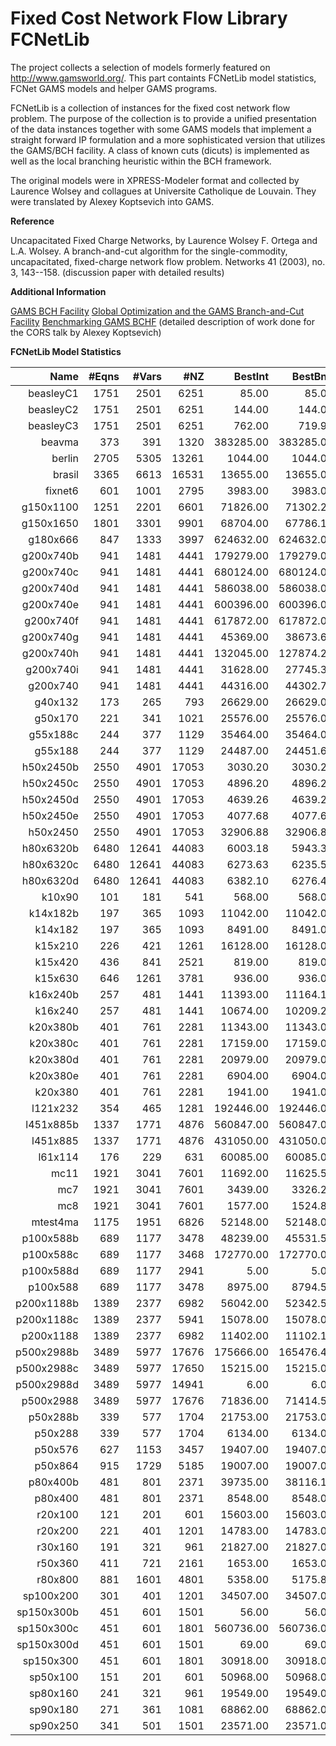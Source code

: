 # Fixed Cost Network Flow Library FCNetLib

The project collects a selection of models formerly featured on http://www.gamsworld.org/. This part containts FCNetLib model statistics, FCNet GAMS models and helper GAMS programs.

FCNetLib is a collection of instances for the fixed cost network flow problem. The purpose of the collection is to provide a unified presentation of the data instances together with some GAMS models that implement a straight forward IP formulation and a more sophisticated version that utilizes the GAMS/BCH facility. A class of known cuts (dicuts) is implemented as well as the local branching heuristic within the BCH framework.

The original models were in XPRESS-Modeler format and collected by Laurence Wolsey and collagues at Universite Catholique de Louvain. They were translated by Alexey Koptsevich into GAMS.

**Reference**

Uncapacitated Fixed Charge Networks, by Laurence Wolsey
F. Ortega and L.A. Wolsey. A branch-and-cut algorithm for the single-commodity, uncapacitated, fixed-charge network flow problem. Networks 41 (2003), no. 3, 143--158. (discussion paper with detailed results)

**Additional Information**

[GAMS BCH Facility](https://www.gams.com/latest/docs/UG_SolverUsage.html#ADVANCED_USAGE_BCHFacility)
[Global Optimization and the GAMS Branch-and-Cut Facility](https://www.gams.com/archives/presentations/present_bch_global.pdf)
[Benchmarking GAMS BCHF](http://gamsworld.org/performance/fcnetlib/kopts/bench-bchf.htm) (detailed description of work done for the CORS talk by Alexey Koptsevich)

**FCNetLib Model Statistics** 

|Name	     |#Eqns	 |#Vars	|#NZ   |BestInt	                 |BestBnd	               |rel.Gap
|-----------:|------:|-----:|-----:|------------------------:|------------------------:|-----:|
|beasleyC1	 |1751	 |2501	|6251  |85.00	                 |85.00		               |	  |
|beasleyC2	 |1751	 |2501	|6251  |144.00	                 |144.00		 		   |      |
|beasleyC3	 |1751	 |2501	|6251  |762.00	                 |719.94	               |5.84  | 
|beavma	     |373	 |391	|1320  |383285.00	             |383285.00		           |      |
|berlin	     |2705	 |5305	|13261 |1044.00	                 |1044.00		           |      |
|brasil	     |3365	 |6613	|16531 |13655.00	             |13655.00		           |      |
|fixnet6	 |601	 |1001	|2795  |3983.00	                 |3983.00		           |      |
|g150x1100	 |1251	 |2201	|6601  |71826.00	             |71302.28	               |0.73  | 
|g150x1650	 |1801	 |3301	|9901  |68704.00	             |67786.15	               |1.35  | 
|g180x666	 |847	 |1333	|3997  |624632.00	             |624632.00		           |      |
|g200x740b	 |941	 |1481	|4441  |179279.00	             |179279.00		           |      |
|g200x740c	 |941	 |1481	|4441  |680124.00	             |680124.00		           |      |
|g200x740d	 |941	 |1481	|4441  |586038.00	             |586038.00		           |      |
|g200x740e	 |941	 |1481	|4441  |600396.00	             |600396.00		           |      |
|g200x740f	 |941	 |1481	|4441  |617872.00	             |617872.00		           |      |
|g200x740g	 |941	 |1481	|4441  |45369.00	             |38673.61	               |17.31 | 
|g200x740h	 |941	 |1481	|4441  |132045.00	             |127874.20	               |3.26  | 
|g200x740i	 |941	 |1481	|4441  |31628.00	             |27745.34	               |13.99 | 
|g200x740	 |941	 |1481	|4441  |44316.00	             |44302.78	               |0.03  | 
|g40x132	 |173	 |265	|793   |26629.00	             |26629.00		           |      |
|g50x170	 |221	 |341	|1021  |25576.00	             |25576.00		           |      |
|g55x188c	 |244	 |377	|1129  |35464.00	             |35464.00		           |      |
|g55x188	 |244	 |377	|1129  |24487.00	             |24451.61	               |0.14  | 
|h50x2450b	 |2550	 |4901	|17053 |3030.20	                 |3030.20		           |      |
|h50x2450c	 |2550	 |4901	|17053 |4896.20	                 |4896.20		           |      |
|h50x2450d	 |2550	 |4901	|17053 |4639.26	                 |4639.26		           |      |
|h50x2450e	 |2550	 |4901	|17053 |4077.68	                 |4077.68		           |      |
|h50x2450	 |2550	 |4901	|17053 |32906.88	             |32906.88		           |      |
|h80x6320b	 |6480	 |12641	|44083 |6003.18	                 |5943.36	               |1.01  | 
|h80x6320c	 |6480	 |12641	|44083 |6273.63	                 |6235.51	               |0.61  | 
|h80x6320d	 |6480	 |12641	|44083 |6382.10	                 |6276.41	               |1.68  | 
|k10x90	     |101	 |181	|541   |568.00	                 |568.00		           |      |
|k14x182b	 |197	 |365	|1093  |11042.00	             |11042.00		           |      |
|k14x182	 |197	 |365	|1093  |8491.00	                 |8491.00		           |      |
|k15x210	 |226	 |421	|1261  |16128.00	             |16128.00		           |      |
|k15x420	 |436	 |841	|2521  |819.00	                 |819.00		           |      |
|k15x630	 |646	 |1261	|3781  |936.00	                 |936.00		           |      |
|k16x240b	 |257	 |481	|1441  |11393.00	             |11164.19	               |2.05  | 
|k16x240	 |257	 |481	|1441  |10674.00	             |10209.25	               |4.55  | 
|k20x380b	 |401	 |761	|2281  |11343.00	             |11343.00		           |      |
|k20x380c	 |401	 |761	|2281  |17159.00	             |17159.00		           |      |
|k20x380d	 |401	 |761	|2281  |20979.00	             |20979.00		           |      |
|k20x380e	 |401	 |761	|2281  |6904.00	                 |6904.00		           |      |
|k20x380	 |401	 |761	|2281  |1941.00	                 |1941.00		           |      |
|l121x232	 |354	 |465	|1281  |192446.00	             |192446.00		           |      |
|l451x885b	 |1337	 |1771	|4876  |560847.00	             |560847.00		           |      |
|l451x885	 |1337	 |1771	|4876  |431050.00	             |431050.00		           |      |
|l61x114	 |176	 |229	|631   |60085.00	             |60085.00		           |      |
|mc11	     |1921	 |3041	|7601  |11692.00	             |11625.59	               |0.57  | 
|mc7	     |1921	 |3041	|7601  |3439.00	                 |3326.23	               |3.39  | 
|mc8	     |1921	 |3041	|7601  |1577.00	                 |1524.82	               |3.42  | 
|mtest4ma	 |1175	 |1951	|6826  |52148.00	             |52148.00		           |      |
|p100x588b	 |689	 |1177	|3478  |48239.00	             |45531.56	               |5.95  | 
|p100x588c	 |689	 |1177	|3468  |172770.00	             |172770.00		           |      |
|p100x588d	 |689	 |1177	|2941  |5.00	                 |5.00		               |      |
|p100x588	 |689	 |1177	|3478  |8975.00	                 |8794.58	               |2.05  | 
|p200x1188b	 |1389	 |2377	|6982  |56042.00	             |52342.58	               |7.07  | 
|p200x1188c	 |1389	 |2377	|5941  |15078.00	             |15078.00		           |      |
|p200x1188	 |1389	 |2377	|6982  |11402.00	             |11102.13	               |2.70  | 
|p500x2988b	 |3489	 |5977	|17676 |175666.00	             |165476.49	               |6.16  | 
|p500x2988c	 |3489	 |5977	|17650 |15215.00	             |15215.00		           |      |
|p500x2988d	 |3489	 |5977	|14941 |6.00	                 |6.00		               |      |
|p500x2988	 |3489	 |5977	|17676 |71836.00	             |71414.52	               |0.59  | 
|p50x288b	 |339	 |577	|1704  |21753.00	             |21753.00		           |      |
|p50x288	 |339	 |577	|1704  |6134.00	                 |6134.00		           |      |
|p50x576	 |627	 |1153	|3457  |19407.00	             |19407.00		           |      |
|p50x864	 |915	 |1729	|5185  |19007.00	             |19007.00		           |      |
|p80x400b	 |481	 |801	|2371  |39735.00	             |38116.10	               |4.25  | 
|p80x400	 |481	 |801	|2371  |8548.00	                 |8548.00		           |      |
|r20x100	 |121	 |201	|601   |15603.00	             |15603.00		           |      |
|r20x200	 |221	 |401	|1201  |14783.00	             |14783.00		           |      |
|r30x160	 |191	 |321	|961   |21827.00	             |21827.00		           |      |
|r50x360	 |411	 |721	|2161  |1653.00	                 |1653.00		           |      |
|r80x800	 |881	 |1601	|4801  |5358.00	                 |5175.80	               |3.52  | 
|sp100x200	 |301	 |401	|1201  |34507.00	             |34507.00		           |      |
|sp150x300b	 |451	 |601	|1501  |56.00	                 |56.00		               |      |
|sp150x300c	 |451	 |601	|1801  |560736.00	             |560736.00		           |      |
|sp150x300d	 |451	 |601	|1501  |69.00	                 |69.00		               |      |
|sp150x300	 |451	 |601	|1801  |30918.00	             |30918.00		           |      |
|sp50x100	 |151	 |201	|601   |50968.00	             |50968.00		           |      |
|sp80x160	 |241	 |321	|961   |19549.00	             |19549.00		           |      |
|sp90x180	 |271	 |361	|1081  |68862.00	             |68862.00		           |      |
|sp90x250	 |341	 |501	|1501  |23571.00	             |23571.00		           |      |